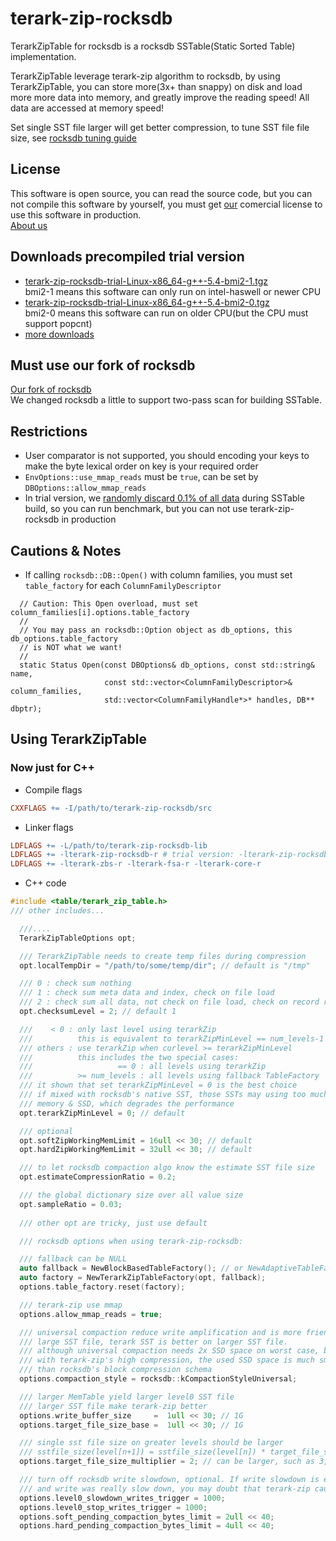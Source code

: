 # terark-zip-rocksdb
TerarkZipTable for rocksdb is a rocksdb SSTable(Static Sorted Table) implementation.

TerarkZipTable leverage terark-zip algorithm to rocksdb, by using TerarkZipTable,
you can store more(3x+ than snappy) on disk and load more more data into memory,
and greatly improve the reading speed! All data are accessed at memory speed!

Set single SST file larger will get better compression, to tune SST file file size,
see [rocksdb tuning guide](https://github.com/facebook/rocksdb/wiki/RocksDB-Tuning-Guide)

## License
This software is open source, you can read the source code,
but you can not compile this software by yourself,
you must get [our](http://terark.com) comercial license to use this software in production.
<BR>[About us](http://terark.com)

## Downloads precompiled trial version
- [terark-zip-rocksdb-trial-Linux-x86\_64-g++-5.4-bmi2-1.tgz](http://nark.cc/download/terark-zip-rocksdb-trial-Linux-x86_64-g++-5.4-bmi2-1.tgz)
  <BR>bmi2-1 means this software can only run on intel-haswell or newer CPU
- [terark-zip-rocksdb-trial-Linux-x86\_64-g++-5.4-bmi2-0.tgz](http://nark.cc/download/terark-zip-rocksdb-trial-Linux-x86_64-g++-5.4-bmi2-0.tgz)
  <BR>bmi2-0 means this software can run on older CPU(but the CPU must support popcnt)
- [more downloads](http://nark.cc/download)

## Must use our fork of rocksdb
[Our fork of rocksdb](https://github.com/rockeet/rocksdb)
<BR>We changed rocksdb a little to support two-pass scan for building SSTable.

## Restrictions

- User comparator is not supported, you should encoding your keys to make the
  byte lexical order on key is your required order
- `EnvOptions::use_mmap_reads` must be `true`, can be set by `DBOptions::allow_mmap_reads`
- In trial version, we [randomly discard 0.1% of all data](https://github.com/Terark/terark-zip-rocksdb/blob/master/src/table/terark_zip_table.cc#L1002) during SSTable build, so you
  can run benchmark, but you can not use terark-zip-rocksdb in production

## Cautions & Notes
- If calling `rocksdb::DB::Open()` with column families, you must set `table_factory` for each `ColumnFamilyDescriptor`
```
  // Caution: This Open overload, must set column_families[i].options.table_factory
  //
  // You may pass an rocksdb::Option object as db_options, this db_options.table_factory
  // is NOT what we want!
  //
  static Status Open(const DBOptions& db_options, const std::string& name,
                     const std::vector<ColumnFamilyDescriptor>& column_families,
                     std::vector<ColumnFamilyHandle*>* handles, DB** dbptr);
```

## Using TerarkZipTable

### Now just for C++

- Compile flags
```makefile
CXXFLAGS += -I/path/to/terark-zip-rocksdb/src
```
- Linker flags
```makefile
LDFLAGS += -L/path/to/terark-zip-rocksdb-lib
LDFLAGS += -lterark-zip-rocksdb-r # trial version: -lterark-zip-rocksdb-trial-r
LDFLAGS += -lterark-zbs-r -lterark-fsa-r -lterark-core-r
```

- C++ code

```c++
#include <table/terark_zip_table.h>
/// other includes...

  ///....
  TerarkZipTableOptions opt;

  /// TerarkZipTable needs to create temp files during compression
  opt.localTempDir = "/path/to/some/temp/dir"; // default is "/tmp"

  /// 0 : check sum nothing
  /// 1 : check sum meta data and index, check on file load
  /// 2 : check sum all data, not check on file load, check on record read
  opt.checksumLevel = 2; // default 1

  ///    < 0 : only last level using terarkZip
  ///          this is equivalent to terarkZipMinLevel == num_levels-1
  /// others : use terarkZip when curlevel >= terarkZipMinLevel
  ///          this includes the two special cases:
  ///                   == 0 : all levels using terarkZip
  ///          >= num_levels : all levels using fallback TableFactory
  /// it shown that set terarkZipMinLevel = 0 is the best choice
  /// if mixed with rocksdb's native SST, those SSTs may using too much
  /// memory & SSD, which degrades the performance
  opt.terarkZipMinLevel = 0; // default

  /// optional
  opt.softZipWorkingMemLimit = 16ull << 30; // default
  opt.hardZipWorkingMemLimit = 32ull << 30; // default

  /// to let rocksdb compaction algo know the estimate SST file size
  opt.estimateCompressionRatio = 0.2;

  /// the global dictionary size over all value size
  opt.sampleRatio = 0.03;
 
  /// other opt are tricky, just use default

  /// rocksdb options when using terark-zip-rocksdb:

  /// fallback can be NULL
  auto fallback = NewBlockBasedTableFactory(); // or NewAdaptiveTableFactory();
  auto factory = NewTerarkZipTableFactory(opt, fallback);
  options.table_factory.reset(factory);

  /// terark-zip use mmap
  options.allow_mmap_reads = true;

  /// universal compaction reduce write amplification and is more friendly for
  /// large SST file, terark SST is better on larger SST file.
  /// although universal compaction needs 2x SSD space on worst case, but
  /// with terark-zip's high compression, the used SSD space is much smaller
  /// than rocksdb's block compression schema
  options.compaction_style = rocksdb::kCompactionStyleUniversal;

  /// larger MemTable yield larger level0 SST file
  /// larger SST file make terark-zip better
  options.write_buffer_size     =  1ull << 30; // 1G
  options.target_file_size_base =  1ull << 30; // 1G

  /// single sst file size on greater levels should be larger
  /// sstfile_size(level[n+1]) = sstfile_size(level[n]) * target_file_size_multiplier
  options.target_file_size_multiplier = 2; // can be larger, such as 3,5,10

  /// turn off rocksdb write slowdown, optional. If write slowdown is enabled
  /// and write was really slow down, you may doubt that terark-zip caused it
  options.level0_slowdown_writes_trigger = 1000;
  options.level0_stop_writes_trigger = 1000;
  options.soft_pending_compaction_bytes_limit = 2ull << 40;
  options.hard_pending_compaction_bytes_limit = 4ull << 40;
```

